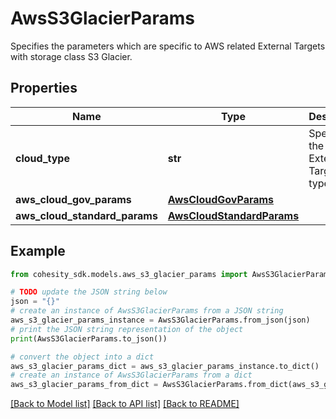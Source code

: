 # AwsS3GlacierParams

Specifies the parameters which are specific to AWS related External Targets with storage class S3 Glacier.

## Properties

Name | Type | Description | Notes
------------ | ------------- | ------------- | -------------
**cloud_type** | **str** | Specifies the AWS External Target type. | 
**aws_cloud_gov_params** | [**AwsCloudGovParams**](AwsCloudGovParams.md) |  | [optional] 
**aws_cloud_standard_params** | [**AwsCloudStandardParams**](AwsCloudStandardParams.md) |  | [optional] 

## Example

```python
from cohesity_sdk.models.aws_s3_glacier_params import AwsS3GlacierParams

# TODO update the JSON string below
json = "{}"
# create an instance of AwsS3GlacierParams from a JSON string
aws_s3_glacier_params_instance = AwsS3GlacierParams.from_json(json)
# print the JSON string representation of the object
print(AwsS3GlacierParams.to_json())

# convert the object into a dict
aws_s3_glacier_params_dict = aws_s3_glacier_params_instance.to_dict()
# create an instance of AwsS3GlacierParams from a dict
aws_s3_glacier_params_from_dict = AwsS3GlacierParams.from_dict(aws_s3_glacier_params_dict)
```
[[Back to Model list]](../README.md#documentation-for-models) [[Back to API list]](../README.md#documentation-for-api-endpoints) [[Back to README]](../README.md)



